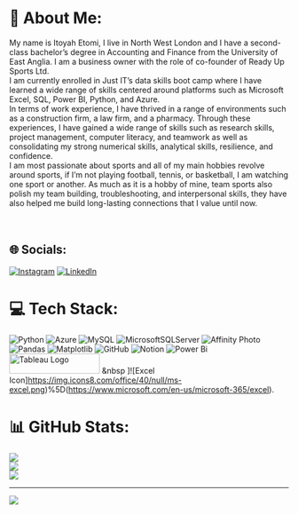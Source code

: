 # 💫 About Me:
My name is Itoyah Etomi, I live in North West London and I have a second-class bachelor’s degree in Accounting and Finance from the University of East Anglia. I am a business owner with the role of co-founder of Ready Up Sports Ltd.<br>I am currently enrolled in Just IT’s data skills boot camp where I have learned a wide range of skills centered around platforms such as Microsoft Excel, SQL, Power BI, Python, and Azure.<br>In terms of work experience, I have thrived in a range of environments such as a construction firm, a law firm, and a pharmacy. Through these experiences, I have gained a wide range of skills such as research skills, project management, computer literacy, and teamwork as well as consolidating my strong numerical skills, analytical skills, resilience, and confidence.<br>I am most passionate about sports and all of my main hobbies revolve around sports, if I’m not playing football, tennis, or basketball, I am watching one sport or another. As much as it is a hobby of mine, team sports also polish my team building, troubleshooting, and interpersonal skills, they have also helped me build long-lasting connections that I value until now.<br> <br><br>


## 🌐 Socials:
[![Instagram](https://img.shields.io/badge/Instagram-%23E4405F.svg?logo=Instagram&logoColor=white)](https://instagram.com/itoyaetomi) [![LinkedIn](https://img.shields.io/badge/LinkedIn-%230077B5.svg?logo=linkedin&logoColor=white)](https://linkedin.com/in/https://www.linkedin.com/in/itoyah-etomi-3b9b54187/) 

# 💻 Tech Stack:
![Python](https://img.shields.io/badge/python-3670A0?style=for-the-badge&logo=python&logoColor=ffdd54) ![Azure](https://img.shields.io/badge/azure-%230072C6.svg?style=for-the-badge&logo=microsoftazure&logoColor=white) ![MySQL](https://img.shields.io/badge/mysql-4479A1.svg?style=for-the-badge&logo=mysql&logoColor=white) ![MicrosoftSQLServer](https://img.shields.io/badge/Microsoft%20SQL%20Server-CC2927?style=for-the-badge&logo=microsoft%20sql%20server&logoColor=white) ![Affinity Photo](https://img.shields.io/badge/affinityphoto-%237E4DD2.svg?style=for-the-badge&logo=affinity-photo&logoColor=white) ![Pandas](https://img.shields.io/badge/pandas-%23150458.svg?style=for-the-badge&logo=pandas&logoColor=white) ![Matplotlib](https://img.shields.io/badge/Matplotlib-%23ffffff.svg?style=for-the-badge&logo=Matplotlib&logoColor=black) ![GitHub](https://img.shields.io/badge/github-%23121011.svg?style=for-the-badge&logo=github&logoColor=white) ![Notion](https://img.shields.io/badge/Notion-%23000000.svg?style=for-the-badge&logo=notion&logoColor=white) ![Power Bi](https://img.shields.io/badge/power_bi-F2C811?style=for-the-badge&logo=powerbi&logoColor=black) <a href="https://tableau.com/" target="_blank" rel="noreferrer; return false;"><img src="https://raw.githubusercontent.com/gilbarbara/logos/main/logos/tableau.svg" width="163" height="36" alt="Tableau Logo" /></a>&nbsp;&nbsp ]![Excel Icon]https://img.icons8.com/office/40/null/ms-excel.png)%5D(https://www.microsoft.com/en-us/microsoft-365/excel).
# 📊 GitHub Stats:
![](https://github-readme-stats.vercel.app/api?username=itoyahetomi&theme=dark&hide_border=false&include_all_commits=false&count_private=false)<br/>
![](https://github-readme-streak-stats.herokuapp.com/?user=itoyahetomi&theme=dark&hide_border=false)<br/>
![](https://github-readme-stats.vercel.app/api/top-langs/?username=itoyahetomi&theme=dark&hide_border=false&include_all_commits=false&count_private=false&layout=compact)

---
[![](https://visitcount.itsvg.in/api?id=itoyahetomi&icon=0&color=0)](https://visitcount.itsvg.in)

<!-- Proudly created with GPRM ( https://gprm.itsvg.in ) -->
